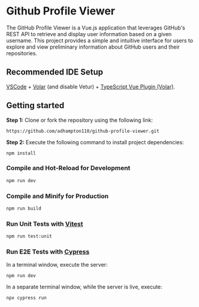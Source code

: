 # Github Profile Viewer

The GitHub Profile Viewer is a Vue.js application that leverages GitHub's REST API to retrieve and display user information based on a given username. This project provides a simple and intuitive interface for users to explore and view preliminary information about GitHub users and their repositories.

## Recommended IDE Setup

[VSCode](https://code.visualstudio.com/) + [Volar](https://marketplace.visualstudio.com/items?itemName=Vue.volar) (and disable Vetur) + [TypeScript Vue Plugin (Volar)](https://marketplace.visualstudio.com/items?itemName=Vue.vscode-typescript-vue-plugin).


## Getting started

**Step 1:** Clone or fork the repository using the following link:
```
https://github.com/adhampton110/github-profile-viewer.git
```

**Step 2:** Execute the following command to install project dependencies:
```
npm install
```

### Compile and Hot-Reload for Development

```sh
npm run dev
```

### Compile and Minify for Production

```sh
npm run build
```

### Run Unit Tests with [Vitest](https://vitest.dev/)

```sh
npm run test:unit
```

### Run E2E Tests with [Cypress](https://www.googleadservices.com/pagead/aclk?sa=L&ai=DChcSEwjl_JKWjZ3_AhULGa0GHYCQDXsYABAAGgJwdg&ohost=www.google.com&cid=CAESa-D2OXvXP34dhi1H_me14kZhFjVv63-gEb5W01mL6I-gV-c7ZZT1uggskCI4s0l-YKmAbErT8-uMjQQlKJEDhNy5QmzOGZrdtnTCajWyvYJKKr2R6lYKJsRi_H0QlrDjDWMi1aQH00yIy1tq&sig=AOD64_0iRoKwkuJZamTk39txN6B2xQXFng&q&adurl&ved=2ahUKEwjM1oqWjZ3_AhU-OkQIHQzmBYQQ0Qx6BAgJEAE)

In a terminal window, execute the server:
```
npm run dev
```

In a separate terminal window, while the server is live, execute:
```
npx cypress run
```

